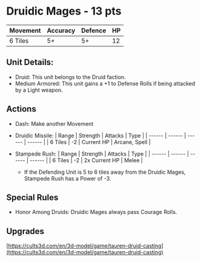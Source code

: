 # Druidic Mages  - 13 pts

|Movement | Accuracy | Defence | HP |
| ------ | ------ | ------ | ------ |
| 6 Tiles | 5+ | 5+ | 12 |

## Unit Details:
- Druid: This unit belongs to the Druid faction.
- Medium Armored: This unit gains a +1 to Defense Rolls if being attacked by a Light weapon.

## Actions
- Dash: Make another Movement
- Druidic Missile:
    | Range | Strength | Attacks | Type |
    | ------ | ------ | ------ | ------ |
    | 6 Tiles | -2 | Current HP | Arcane, Spell |

- Stampede Rush:
    | Range | Strength |  Attacks | Type |
    | ------ | ------ | ------ | ------ |
    | 6 Tiles | -2 | 2x Current HP | Melee |
    - If the Defending Unit is 5 to 6 tiles away from the Druidic Mages, Stampede Rush has a Power of -3.

## Special Rules
- Honor Among Druids: Druidic Mages always pass Courage Rolls. 

## Upgrades

[https://cults3d.com/en/3d-model/game/tauren-druid-casting](https://cults3d.com/en/3d-model/game/tauren-druid-casting)
